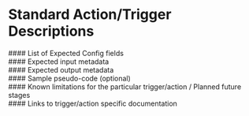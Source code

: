# Standard Action/Trigger Descriptions
\#### List of Expected Config fields\
\#### Expected input metadata\
\#### Expected output metadata\
\#### Sample pseudo-code (optional)\
\#### Known limitations for the particular trigger/action / Planned future stages\
\#### Links to trigger/action specific documentation